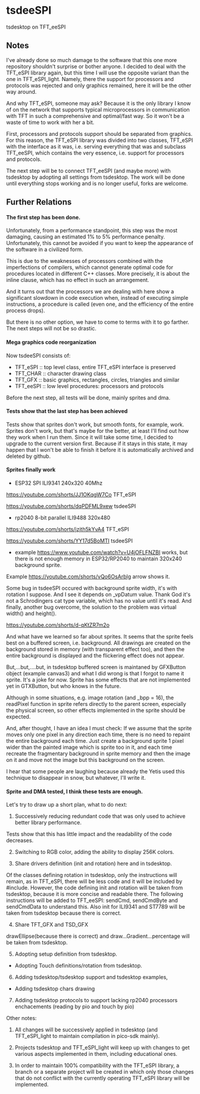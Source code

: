 # tsdeeSPI

tsdesktop on TFT_eeSPI

## Notes

I've already done so much damage to the software that this one more repository shouldn't surprise or bother anyone.
I decided to deal with the TFT_eSPI library again, but this time I will use the opposite variant than the one in TFT_eSPI_light.
Namely, there the support for processors and protocols was rejected and only graphics remained, here it will be the other way around.

And why TFT_eSPI, someone may ask?
Because it is the only library I know of on the network that supports typical microprocessors in communication with TFT in such a comprehensive and optimal/fast way.
So it won't be a waste of time to work with her a bit.

First, processors and protocols support should be separated from graphics.
For this reason, the TFT_eSPI library was divided into two classes, TFT_eSPI with the interface as it was, i.e. serving everything that was
and subclass TFT_eeSPI, which contains the very essence, i.e. support for processors and protocols.

The next step will be to connect TFT_eeSPI (and maybe more) with tsdesktop by adopting all settings from tsdesktop.
The work will be done until everything stops working and is no longer useful, forks are welcome.

## Further Relations

#### The first step has been done.

Unfortunately, from a performance standpoint, this step was the most damaging, causing an estimated 1% to 5% performance penalty. Unfortunately, this cannot be avoided if you want to keep the appearance of the software in a civilized form.

This is due to the weaknesses of processors combined with the imperfections of compilers, which cannot generate optimal code for procedures located in different C++ classes. More precisely, it is about the inline clause, which has no effect in such an arrangement.

And it turns out that the processors we are dealing with here show a significant slowdown in code execution when, instead of executing simple instructions, a procedure is called (even one, and the efficiency of the entire process drops).

But there is no other option, we have to come to terms with it to go farther. The next steps will not be so drastic.

#### Mega graphics code reorganization

Now tsdeeSPI consists of:

* TFT_eSPI  :: top level class, entire TFT_eSPI interface is preserved
* TFT_CHAR  :: character drawing class
* TFT_GFX   :: basic graphics, rectangles, circles, triangles and similar
* TFT_eeSPI :: low level procedures: processors and protocols

Before the next step, all tests will be done, mainly sprites and dma.

#### Tests show that the last step has been achieved

Tests show that sprites don't work, but smooth fonts, for example, work.
Sprites don't work, but that's maybe for the better, at least I'll find out how they work when I run them.
Since it will take some time, I decided to upgrade to the current version first.
Because if it stays in this state, it may happen that I won't be able to finish it before it is automatically archived and deleted by github.

#### Sprites finally work

* ESP32 SPI ILI9341 240x320 40Mhz

https://youtube.com/shorts/JJ1OKqgW7Co TFT_eSPI

https://youtube.com/shorts/dqPDFML9xew tsdeeSPI

* rp2040 8-bit parallel ILI9488 320x480

https://youtube.com/shorts/jzjth5kYvA4 TFT_eSPI

https://youtube.com/shorts/YY17d5BoMTI tsdeeSPI

* example https://www.youtube.com/watch?v=U4jOFLFNZBI works, but there is not enough memory in ESP32/RP2040 to maintain 320x240 background sprite.

Example https://youtube.com/shorts/vQo6OsArblg arrow shows it.

Some bug in tsdeeSPI occured with background sprite width, it's with rotation I suppose. And I see it depends on _vpDatum value. Thank God it's not a Schrodingers cat type variable, which has no value until it's read. And finally, another bug overcome, the solution to the problem was virtual width() and height().

https://youtube.com/shorts/d-qKtZR7m2o

And what have we learned so far about sprites. It seems that the sprite feels best on a buffered screen, i.e. background. All drawings are created on the background stored in memory (with transparent effect too), and then the entire background is displayed and the flickering effect does not appear.

But,...but,....but, in tsdesktop buffered screen is maintaned by GFXButton object (example canvas3) and what I did wrong is that I forgot to name it sprite. It's a joke for now. Sprite has some effects that are not implemented yet in GTXButton, but who knows in the future.

Although in some situations, e.g. image rotation (and _bpp = 16), the readPixel function in sprite refers directly to the parent screen, especially the physical screen, so other effects implemented in the sprite should be expected.

And, after thought, I have an idea I must check:
If we assume that the sprite moves only one pixel in any direction each time, there is no need to repaint the entire background each time. Just create a background sprite 1 pixel wider than the painted image which is sprite too in it, and each time recreate the fragmentary background in sprite memory and then the image on it and move not the image but this background on the screen.

I hear that some people are laughing because already the Yetis used this technique to disappear in snow, but whatever, I'll write it.

#### Sprite and DMA tested, I think these tests are enough.

Let's try to draw up a short plan, what to do next:

1. Successively reducing redundant code that was only used to achieve better library performance.

  Tests show that this has little impact and the readability of the code decreases.

2. Switching to RGB color, adding the ability to display 256K colors.

3. Share drivers definition (init and rotation) here and in tsdesktop.

  Of the classes defining rotation in tsdesktop, only the instructions will remain, as in TFT_eSPI, there will be less code and it will be included by #include. However, the code defining init and rotation will be taken from tsdesktop, because it is more concise and readable there. The following instructions will be added to TFT_eeSPI: sendCmd, sendCmdByte and sendCmdData to understand this.
  Also init for ILI9341 and ST7789 will be taken from tsdesktop because there is correct.

4. Share TFT_GFX and TSD_GFX

  drawEllipse(because there is correct) and draw...Gradient...percentage will be taken from tsdesktop.

5. Adopting setup definition from tsdesktop.

  - Adopting Touch definitions/rotation from tsdesktop.

6. Adding tsdesktop/tsdesktop support and tsdesktop examples,

  - Adding tsdesktop chars drawing

7. Adding tsdesktop protocols to support lacking rp2040 processors enchacements (reading by pio and touch by pio)

Other notes:

1. All changes will be successively applied in tsdesktop (and TFT_eSPI_light to maintain compilation in pico-sdk mainly).

2. Projects tsdesktop and TFT_eSPI_light will keep up with changes to get various aspects implemented in them, including educational ones.

3. In order to maintain 100% compatibility with the TFT_eSPI library, a branch or a separate project will be created in which only those changes that do not conflict with the currently operating TFT_eSPI library will be implemented.

